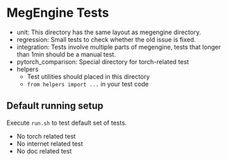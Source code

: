# MegEngine Tests

* unit: This directory has the same layout as megengine directory.
* regression: Small tests to check whether the old issue is fixed.
* integration: Tests involve multiple parts of megengine, tests that longer than 1min should be a manual test.
* pytorch_comparison: Special directory for torch-related test
* helpers
    - Test utilities should placed in this directory
    - `from helpers import ...` in your test code


## Default running setup

Execute `run.sh` to test default set of tests.

- No torch related test
- No internet related test
- No doc related test
